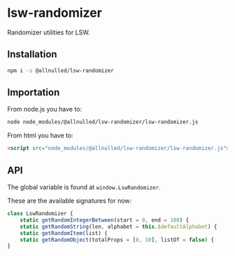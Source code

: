 # lsw-randomizer

Randomizer utilities for LSW.

## Installation

```sh
npm i -s @allnulled/lsw-randomizer
```

## Importation

From node.js you have to:

```sh
node node_modules/@allnulled/lsw-randomizer/lsw-randomizer.js
```

From html you have to:

```html
<script src="node_modules/@allnulled/lsw-randomizer/lsw-randomizer.js"></script>
```

## API

The global variable is found at `window.LswRandomizer`.

These are the available signatures for now:

```js
class LswRandomizer {
    static getRandomIntegerBetween(start = 0, end = 100) {
    static getRandomString(len, alphabet = this.$defaultAlphabet) {
    static getRandomItem(list) {
    static getRandomObject(totalProps = [0, 10], listOf = false) {
}
```